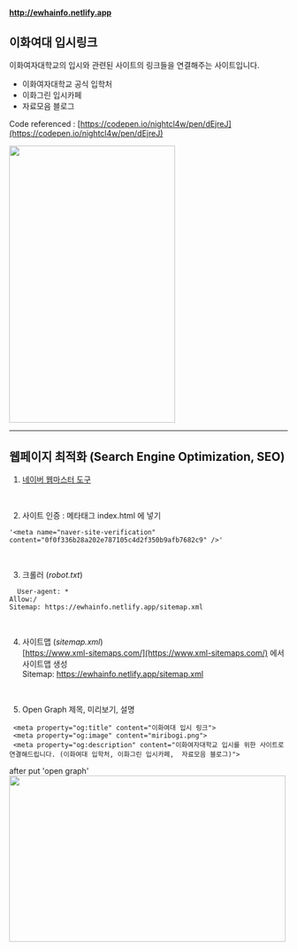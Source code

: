 #### http://ewhainfo.netlify.app

## 이화여대 입시링크   

이화여자대학교의 입시와 관련된 사이트의 링크들을 연결해주는 사이트입니다.

- 이화여자대학교 공식 입학처
- 이화그린 입시카페
- 자료모음 블로그   

Code referenced : [https://codepen.io/nightcl4w/pen/dEjreJ](https://codepen.io/nightcl4w/pen/dEjreJ)

<Mobile image>   
  <img src="https://user-images.githubusercontent.com/75469131/106314703-7400b600-62ad-11eb-8140-71dffeaeb8b7.jpg"  width="300" height="500">


--------
## 웹페이지 최적화 (Search Engine Optimization, SEO)

1. [네이버 웹마스터 도구](https://searchadvisor.naver.com/console/board)   
<br/>

2. 사이트 인증 : 메타태그 index.html <head>에 넣기   
```
'<meta name="naver-site-verification" content="0f0f336b28a202e787105c4d2f350b9afb7682c9" />'
```   
<br/>
  
3. 크롤러 (*robot.txt*)
```
  User-agent: *
Allow:/
Sitemap: https://ewhainfo.netlify.app/sitemap.xml
```   
<br/>

4. 사이트맵 (*sitemap.xml*)   
[https://www.xml-sitemaps.com/](https://www.xml-sitemaps.com/) 에서 사이트맵 생성   
Sitemap: https://ewhainfo.netlify.app/sitemap.xml    
<br/>

5. Open Graph 제목, 미리보기, 설명
```
 <meta property="og:title" content="이화여대 입시 링크">
 <meta property="og:image" content="miribogi.png">
 <meta property="og:description" content="이화여자대학교 입시를 위한 사이트로 연결해드립니다. (이화여대 입학처, 이화그린 입시카페,  자료모음 블로그)">
```
after put 'open graph'   
<img src="https://user-images.githubusercontent.com/75469131/106314696-719e5c00-62ad-11eb-8710-54eabd6c128e.jpg"  width="500" height="300">

